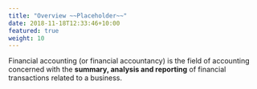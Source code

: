 ```yaml
---
title: "Overview ~~Placeholder~~"
date: 2018-11-18T12:33:46+10:00
featured: true
weight: 10
---
```


Financial accounting (or financial accountancy) is the field of accounting concerned with the **summary, analysis and reporting** of financial transactions related to a business.
